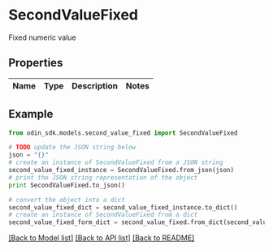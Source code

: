 # SecondValueFixed

Fixed numeric value

## Properties

Name | Type | Description | Notes
------------ | ------------- | ------------- | -------------

## Example

```python
from odin_sdk.models.second_value_fixed import SecondValueFixed

# TODO update the JSON string below
json = "{}"
# create an instance of SecondValueFixed from a JSON string
second_value_fixed_instance = SecondValueFixed.from_json(json)
# print the JSON string representation of the object
print SecondValueFixed.to_json()

# convert the object into a dict
second_value_fixed_dict = second_value_fixed_instance.to_dict()
# create an instance of SecondValueFixed from a dict
second_value_fixed_form_dict = second_value_fixed.from_dict(second_value_fixed_dict)
```
[[Back to Model list]](../README.md#documentation-for-models) [[Back to API list]](../README.md#documentation-for-api-endpoints) [[Back to README]](../README.md)


